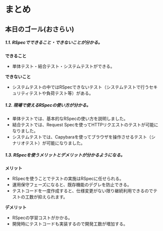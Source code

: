 # まとめ

## 本日のゴール(おさらい)
##### 1.1. RSpecでできること・できないことが分かる。
**できること**
- 単体テスト・結合テスト・システムテストができる。

**できないこと**
- システムテストの中ではRSpecできないテスト（システムテストで行うセキュリティテストや負荷テスト等）がある。
   
##### 1.2. 現場で使えるRSpecの使い方が分かる。
- 単体テストでは、基本的なRSpecの使い方を説明しました。  
- 結合テストでは、Request Specを使ってHTTPリクエストのテストが可能になりました。
- システムテストでは、Capybaraを使ってブラウザを操作させるテスト（シナリオテスト）が可能になりました。

##### 1.3. RSpecを使うメリットとデメリットが分かるようになる。

**メリット**
- RSpecを使うことでテストの実施はRSpecに任せられる。
- 運用保守フェーズになると、既存機能のデグレを防止できる。
- テストコードを一度作成すると、仕様変更がない限り継続利用できるのでテストの工数が抑えられます。

**デメリット**
- RSpecの学習コストがかかる。
- 開発時にテストコードも実装するので開発工数が増加する。  
